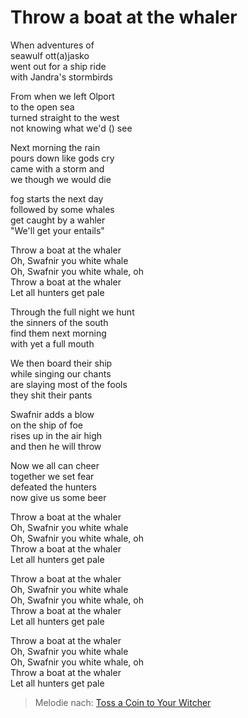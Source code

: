 # Throw a boat at the whaler

When adventures of\
seawulf ott(a)jasko\
went out for a ship ride\
with Jandra's stormbirds

From when we left Olport\
to the open sea\
turned straight to the west\
not knowing what we'd () see

Next morning the rain\
pours down like gods cry\
came with a storm and\
we though we would die

fog starts the next day\
followed by some whales\
get caught by a wahler\
"We'll get your entails"

Throw a boat at the whaler\
Oh, Swafnir you white whale\
Oh, Swafnir you white whale, oh\
Throw a boat at the whaler\
Let all hunters get pale

Through the full night we hunt\
the sinners of the south\
find them next morning\
with yet a full mouth

We then board their ship\
while singing our chants\
are slaying most of the fools\
they shit their pants

Swafnir adds a blow\
on the ship of foe\
rises up in the air high\
and then he will throw

Now we all can cheer\
together we set fear\
defeated the hunters\
now give us some beer

Throw a boat at the whaler\
Oh, Swafnir you white whale\
Oh, Swafnir you white whale, oh\
Throw a boat at the whaler\
Let all hunters get pale

Throw a boat at the whaler\
Oh, Swafnir you white whale\
Oh, Swafnir you white whale, oh\
Throw a boat at the whaler\
Let all hunters get pale

Throw a boat at the whaler\
Oh, Swafnir you white whale\
Oh, Swafnir you white whale, oh\
Throw a boat at the whaler\
Let all hunters get pale

> Melodie nach: [Toss a Coin to Your Witcher](https://www.youtube.com/watch?v=GwdQliEv6Z0)
